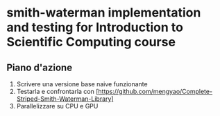 # smith-waterman implementation and testing for Introduction to Scientific Computing course

## Piano d'azione

1. Scrivere una versione base naive funzionante
2. Testarla e confrontarla con [https://github.com/mengyao/Complete-Striped-Smith-Waterman-Library]
3. Parallelizzare su CPU e GPU
